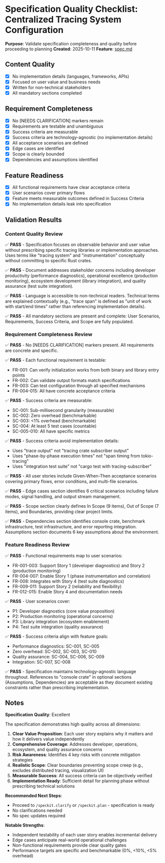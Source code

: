 # Specification Quality Checklist: Centralized Tracing System Configuration

**Purpose**: Validate specification completeness and quality before proceeding to planning
**Created**: 2025-10-11
**Feature**: [spec.md](../spec.md)

## Content Quality

- [x] No implementation details (languages, frameworks, APIs)
- [x] Focused on user value and business needs
- [x] Written for non-technical stakeholders
- [x] All mandatory sections completed

## Requirement Completeness

- [x] No [NEEDS CLARIFICATION] markers remain
- [x] Requirements are testable and unambiguous
- [x] Success criteria are measurable
- [x] Success criteria are technology-agnostic (no implementation details)
- [x] All acceptance scenarios are defined
- [x] Edge cases are identified
- [x] Scope is clearly bounded
- [x] Dependencies and assumptions identified

## Feature Readiness

- [x] All functional requirements have clear acceptance criteria
- [x] User scenarios cover primary flows
- [x] Feature meets measurable outcomes defined in Success Criteria
- [x] No implementation details leak into specification

## Validation Results

### Content Quality Review
✅ **PASS** - Specification focuses on observable behavior and user value without prescribing specific tracing libraries or implementation approaches. Uses terms like "tracing system" and "instrumentation" conceptually without committing to specific Rust crates.

✅ **PASS** - Document addresses stakeholder concerns including developer productivity (performance diagnostics), operational excellence (production monitoring), ecosystem development (library integration), and quality assurance (test suite integration).

✅ **PASS** - Language is accessible to non-technical readers. Technical terms are explained contextually (e.g., "trace span" is defined as "unit of work with start/end times" rather than referencing implementation details).

✅ **PASS** - All mandatory sections are present and complete: User Scenarios, Requirements, Success Criteria, and Scope are fully populated.

### Requirement Completeness Review
✅ **PASS** - No [NEEDS CLARIFICATION] markers present. All requirements are concrete and specific.

✅ **PASS** - Each functional requirement is testable:
  - FR-001: Can verify initialization works from both binary and library entry points
  - FR-002: Can validate output formats match specifications
  - FR-003: Can test configuration through all specified mechanisms
  - FR-004-015: All have concrete acceptance criteria

✅ **PASS** - Success criteria are measurable:
  - SC-001: Sub-millisecond granularity (measurable)
  - SC-002: Zero overhead (benchmarkable)
  - SC-003: <1% overhead (benchmarkable)
  - SC-004: At least 5 test cases (countable)
  - SC-005-010: All have specific metrics

✅ **PASS** - Success criteria avoid implementation details:
  - Uses "trace output" not "tracing crate subscriber output"
  - Uses "phase-by-phase execution times" not "span timing from tokio-tracing"
  - Uses "integration test suite" not "cargo test with tracing-subscriber"

✅ **PASS** - All user stories include Given-When-Then acceptance scenarios covering primary flows, error conditions, and multi-file scenarios.

✅ **PASS** - Edge cases section identifies 6 critical scenarios including failure modes, signal handling, and output stream management.

✅ **PASS** - Scope section clearly defines In Scope (9 items), Out of Scope (7 items), and Boundaries, providing clear project limits.

✅ **PASS** - Dependencies section identifies console crate, benchmark infrastructure, test infrastructure, and error reporting integration. Assumptions section documents 6 key assumptions about the environment.

### Feature Readiness Review
✅ **PASS** - Functional requirements map to user scenarios:
  - FR-001-003: Support Story 1 (developer diagnostics) and Story 2 (production monitoring)
  - FR-004-007: Enable Story 1 (phase instrumentation and correlation)
  - FR-008: Integrates with Story 4 (test suite diagnostics)
  - FR-009-011: Support Story 2 (reliability and flexibility)
  - FR-012-015: Enable Story 4 and documentation needs

✅ **PASS** - User scenarios cover:
  - P1: Developer diagnostics (core value proposition)
  - P2: Production monitoring (operational concerns)
  - P3: Library integration (ecosystem enablement)
  - P4: Test suite integration (quality assurance)

✅ **PASS** - Success criteria align with feature goals:
  - Performance diagnostics: SC-001, SC-005
  - Zero overhead: SC-002, SC-003, SC-010
  - Quality assurance: SC-004, SC-006, SC-009
  - Integration: SC-007, SC-008

✅ **PASS** - Specification maintains technology-agnostic language throughout. References to "console crate" in optional sections (Assumptions, Dependencies) are acceptable as they document existing constraints rather than prescribing implementation.

## Notes

**Specification Quality**: Excellent

The specification demonstrates high quality across all dimensions:

1. **Clear Value Proposition**: Each user story explains why it matters and how it delivers value independently
2. **Comprehensive Coverage**: Addresses developer, operations, ecosystem, and quality assurance concerns
3. **Risk Awareness**: Identifies 4 key risks with concrete mitigation strategies
4. **Realistic Scope**: Clear boundaries preventing scope creep (e.g., excludes distributed tracing, visualization UI)
5. **Measurable Success**: All success criteria can be objectively verified
6. **Implementation Ready**: Sufficient detail for planning phase without prescribing technical solutions

**Recommended Next Steps**:
- Proceed to `/speckit.clarify` or `/speckit.plan` - specification is ready
- No clarifications needed
- No spec updates required

**Notable Strengths**:
- Independent testability of each user story enables incremental delivery
- Edge cases anticipate real-world operational challenges
- Non-functional requirements provide clear quality gates
- Performance targets are specific and benchmarkable (0%, <10%, <5% overhead)
